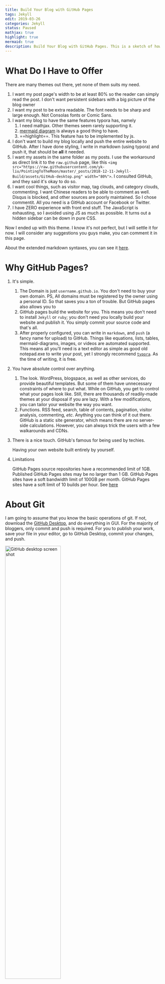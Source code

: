 ```yaml
---
title: Build Your Blog with GitHub Pages
tags: Jekyll
edit: 2019-03-26
categories: Jekyll
status: Paused
mathjax: true
highlight: true
mermaid: true
description: Build Your Blog with GitHub Pages. This is a sketch of how to use my theme `PointingToTheMoon` to write your blog. This theme is great for academic use, for it features simple post page with mathjax support and a side bar with toc. The main page on the other hand is somewhat fancy.
---
```


# What Do I Have to Offer

There are many themes out there, yet none of them suits my need. 

1. I want my post page's width to be at least 80% so the reader can simply read the post. I don't want persistent sidebars with a big picture of the blog owner
2. I want my post to be extra readable. The font needs to be sharp and large enough. Not Consolas fonts or Comic Sans. 
3. I want my blog to have the same features typora has, namely
   1. I need mathjax. Other themes seem rarely supporting it.
   2. [mermaid diagram](https://mermaidjs.github.io/) is always a good thing to have. 
   3. ==highlight==. This feature has to be implemented by js.
4. I don't want to build my blog locally and push the entire website to GitHub. After I have done styling, I write in markdown (using typora) and push it, that should be **all** it needed. 
5. I want my assets in the same folder as my posts. I use the workaround as direct link it to the `raw.github` page, like this `<img src="https://raw.githubusercontent.com/yk-liu/PointingToTheMoon/master/_posts/2018-12-11-Jekyll-Build/assets/GitHub-desktop.png" width="80%">`. I consulted GitHub, and they said it's okay to do so.
6. I want cool things, such as visitor map, tag clouds, and category clouds, commenting. I want Chinese readers to be able to comment as well. Disqus is blocked, and other sources are poorly maintained. So I chose commentit. All you need is a GitHub account or Facebook or Twitter.
7. I have ZERO experience with front end stuff. The JavaScript is exhausting, so I avoided using JS as much as possible. It turns out a hidden sidebar can be down in pure CSS.

Now I ended up with this theme. I know it's not perfect, but I will settle it for now. I will consider any suggestions you guys make, you can comment it in this page.

About the extended markdown syntaxes, you can see it [here]().

# Why GitHub Pages?

1. It's simple.

   1. The Domain is just `username.github.io`. You don't need to buy your own domain. PS, All domains must be registered by the owner using a personal ID. So that saves you a ton of trouble. But GitHub pages also allows you to 
   2. GitHub pages build the website for you. This means you don't need to install `Jekyll` or `ruby`; you don't need you locally build your website and publish it. You simply commit your source code and that's all. 
   3. After properly configured, you can write in `markdown`, and `push` (a fancy name for upload) to GitHub.  Things like equations, lists, tables, mermaid-diagrams, images, or videos are automated supported. This means all you'll need is a text editor as simple as good old notepad.exe to write your post, yet I strongly recommend [`typora`](https://www.typora.io/). As the time of writing, it is free.

2. You have absolute control over anything.

   1. The look. WordPress, blogspace, as well as other services,  do provide beautiful templates. But some of them have unnecessary constraints of where to put what. While on GitHub, you get to control what your pages look like. Still, there are thousands of readily-made themes at your disposal if you are lazy. With a few modifications, you can tailor your website the way you want.
   2. Functions. RSS feed, search, table of contents, pagination, visitor analysis, commenting, *etc*. Anything you can think of it out there. GitHub is a static site generator, which means there are no server-side calculations. However, you can always trick the users with a few walkarounds and CDNs.

3. There is a nice touch. GitHub's famous for being used by techies.

   Having your own website built entirely by yourself.

4. Limitations

   GitHub Pages source repositories have a recommended limit of 1GB. Published GitHub Pages sites may be no larger than 1 GB. GitHub Pages sites have a soft bandwidth limit of 100GB per month.    GitHub Pages sites have a soft limit of 10 builds per hour. See [here](https://help.github.com/articles/what-is-github-pages/#usage-limits)

# About Git

I am going to assume that you know the basic operations of git. If not, download the [GitHub Desktop](https://desktop.github.com/), and do everything in GUI. For the majority of bloggers, only commit and push is required. For you to publish your work, save your file in your editor, go to GitHub Desktop, commit your changes, and push.

<img src="https://raw.githubusercontent.com/yk-liu/PointingToTheMoon/master/_posts/2018-12-11-Jekyll-Build/assets/GitHub-desktop.png" alt="GitHub desktop screen shot" width="60%">

# Clone The Repo

Clone this [repo](https://github.com/yk-liu/PointingToTheMoon) and publish it!

# What Should I Modify

Here is a list of files you need to modify

1. **FIRST: If you are using the "yk-liu.github.io" repo, REMOVE ALL INFO ABOUT YK-LIU.** If you are using "/PointingToTheMoon" repo, you can ignore this step. Including personal description in `/index.html`, `/google8e731c6ab620fd34`, `/about/index.md` and my CV at `/about/CV-of-Liu-Yingkai.pdf`.

2. License.md: add your version of license at the beginning of the file.

3. Readme.md: add your description.

4. config.yml: fill in as much as you can. Also see step 7.

5. index.html: fill in the description and (if any) proposed posts.

6. register at [commentit.io](https://commentit.io/). This enables your website's comment feature.

7. register at [clustermap.com](clustermap.com). Choose your widget as "Map widget", and you will see something like
   ```html
   <script type="text/javascript" id="clustrmaps" src="//cdn.clustrmaps.com/map_v2.js?d=MlqUzlcZFdHetSQtyml5oHyt9RwVjZrsGbvyaRpMwgU&cl=ffffff&w=a"></script>
   ```
   copy the string from "d=" to "&cl=", namely "MlqUzlcZFdHetSQtyml5oHyt9RwVjZrsGbvyaRpMwgU" in this case to config.yml.

8. secret/index.html: decrypt the page use password `ykliu` and save the page locally. Choose your password, copy and paste the HTML into the input textbox, and download the page. Replace secret/index.html with the HTML file you downloaded. Now you have an encrypted page only you can use to encrypt your other pages!

9. Better google discovery: Google site authentication. Just go to [webmaster](https://search.google.com/search-console?hl=en) and click `add property` and download the google authentication file, put in under the root of your repo. A few days later, you should be able to see your website in google search by searching `site:your-site-name.github.io` (no space in between).

After that, you should be able to enjoy your blogging!